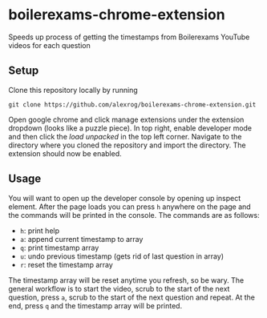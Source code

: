 # boilerexams-chrome-extension
Speeds up process of getting the timestamps from Boilerexams YouTube videos for each question

## Setup
Clone this repository locally by running

`git clone https://github.com/alexrog/boilerexams-chrome-extension.git`

Open google chrome and click manage extensions under the extension dropdown (looks like a puzzle piece). In top right, enable developer mode and then click
the *load unpacked* in the top left corner. Navigate to the directory where you cloned the repository and import the directory. The extension should now
be enabled.

## Usage
You will want to open up the developer console by opening up inspect element. After the page loads you can press `h` anywhere on the page and the 
commands will be printed in the console. The commands are as follows:
- `h`: print help
- `a`: append current timestamp to array
- `q`: print timestamp array
- `u`: undo previous timestamp (gets rid of last question in array)
- `r`: reset the timestamp array

The timestamp array will be reset anytime you refresh, so be wary. The general workflow is to start the video, scrub to the start of the next question,
press `a`, scrub to the start of the next question and repeat. At the end, press `q` and the timestamp array will be printed.
